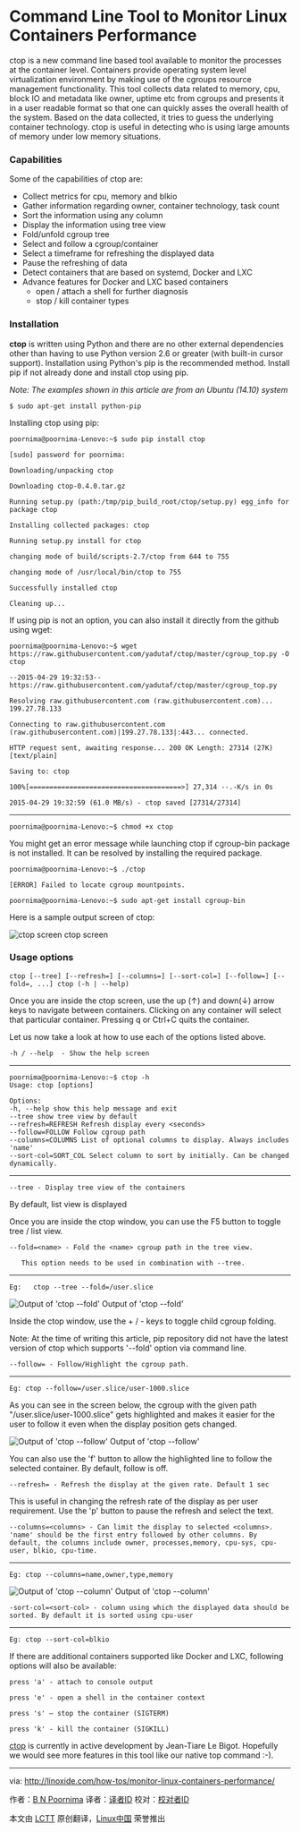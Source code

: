 Command Line Tool to Monitor Linux Containers Performance
================================================================================
ctop is a new command line based tool available to monitor the processes at the container level. Containers provide operating system level virtualization environment by making use of the cgroups resource management functionality. This tool collects data related to memory, cpu, block IO and metadata like owner, uptime etc from cgroups and presents it in a user readable format so that one can quickly asses the overall health of the system. Based on the data collected, it tries to guess the underlying container technology.  ctop is useful in detecting who is using large amounts of memory under low memory situations.

### Capabilities ###

Some of the capabilities of ctop are:

- Collect metrics for cpu, memory and blkio
- Gather information regarding owner, container technology, task count
- Sort the information using any column
- Display the information using tree view
- Fold/unfold cgroup tree
- Select and follow a cgroup/container
- Select a timeframe for refreshing the displayed data
- Pause the refreshing of data
- Detect containers that are based on systemd, Docker and LXC
- Advance features for Docker and LXC based containers
    - open / attach a shell for further diagnosis
    - stop / kill container types

### Installation ###

**ctop** is written using Python and there are no other external dependencies other than having to use Python version 2.6 or greater (with built-in cursor support).   Installation using Python's pip is the recommended method. Install pip if not already done and install ctop using pip.

*Note: The examples shown in this article are from an Ubuntu (14.10) system*

    $ sudo apt-get install python-pip

Installing ctop using pip:

    poornima@poornima-Lenovo:~$ sudo pip install ctop

    [sudo] password for poornima:

    Downloading/unpacking ctop

    Downloading ctop-0.4.0.tar.gz

    Running setup.py (path:/tmp/pip_build_root/ctop/setup.py) egg_info for package ctop

    Installing collected packages: ctop

    Running setup.py install for ctop

    changing mode of build/scripts-2.7/ctop from 644 to 755

    changing mode of /usr/local/bin/ctop to 755

    Successfully installed ctop

    Cleaning up...

If using pip is not an option, you can also install it directly from the github using wget:

    poornima@poornima-Lenovo:~$ wget https://raw.githubusercontent.com/yadutaf/ctop/master/cgroup_top.py -O ctop

    --2015-04-29 19:32:53-- https://raw.githubusercontent.com/yadutaf/ctop/master/cgroup_top.py

    Resolving raw.githubusercontent.com (raw.githubusercontent.com)... 199.27.78.133

    Connecting to raw.githubusercontent.com (raw.githubusercontent.com)|199.27.78.133|:443... connected.

    HTTP request sent, awaiting response... 200 OK Length: 27314 (27K) [text/plain]

    Saving to: ctop

    100%[======================================>] 27,314 --.-K/s in 0s

    2015-04-29 19:32:59 (61.0 MB/s) - ctop saved [27314/27314]

----------

    poornima@poornima-Lenovo:~$ chmod +x ctop

You might get an error message while launching ctop if cgroup-bin package is not installed.  It can be resolved by installing the required package.

    poornima@poornima-Lenovo:~$ ./ctop

    [ERROR] Failed to locate cgroup mountpoints.

    poornima@poornima-Lenovo:~$ sudo apt-get install cgroup-bin

Here is a sample output screen of ctop:

![ctop screen](http://blog.linoxide.com/wp-content/uploads/2015/05/ctop.png)
ctop screen

### Usage options ###

    ctop [--tree] [--refresh=] [--columns=] [--sort-col=] [--follow=] [--fold=, ...] ctop (-h | --help)

Once you are inside the ctop screen, use the up (↑) and down(↓) arrow keys to navigate between containers. Clicking on any container will select that particular container. Pressing q or Ctrl+C quits the container.

Let us now take a look at how to use each of the options listed above.

    -h / --help  - Show the help screen

----------

    poornima@poornima-Lenovo:~$ ctop -h
    Usage: ctop [options]

    Options:
    -h, --help show this help message and exit
    --tree show tree view by default
    --refresh=REFRESH Refresh display every <seconds>
    --follow=FOLLOW Follow cgroup path
    --columns=COLUMNS List of optional columns to display. Always includes
    'name'
    --sort-col=SORT_COL Select column to sort by initially. Can be changed
    dynamically.

----------

    --tree - Display tree view of the containers

By default, list view is displayed

Once you are inside the ctop window, you can use the F5 button to toggle tree / list view.

    --fold=<name> - Fold the <name> cgroup path in the tree view.

       This option needs to be used in combination with --tree.

----------

    Eg:   ctop --tree --fold=/user.slice

![Output of 'ctop --fold'](http://blog.linoxide.com/wp-content/uploads/2015/05/ctop-fold.png)
Output of 'ctop --fold'

Inside the ctop window, use the + / - keys to toggle child cgroup folding.

Note: At the time of writing this article, pip repository did not have the latest version of ctop which supports '--fold' option via command line.

    --follow= - Follow/Highlight the cgroup path.

----------

    Eg: ctop --follow=/user.slice/user-1000.slice

As you can see in the screen below, the cgroup with the given path "/user.slice/user-1000.slice" gets highlighted and makes it easier for the user to follow it even when the display position gets changed.

![Output of 'ctop --follow'](http://blog.linoxide.com/wp-content/uploads/2015/05/ctop-follow.png)
Output of 'ctop --follow'

You can also use the 'f' button to allow the highlighted line to follow the selected container. By default, follow is off.

    --refresh= - Refresh the display at the given rate. Default 1 sec

This is useful in changing the refresh rate of the display as per user requirement.  Use the 'p' button to pause the refresh and select the text.

    --columns=<columns> - Can limit the display to selected <columns>. 'name' should be the first entry followed by other columns. By default, the columns include owner, processes,memory, cpu-sys, cpu-user, blkio, cpu-time.

----------

    Eg: ctop --columns=name,owner,type,memory

![Output of 'ctop --column'](http://blog.linoxide.com/wp-content/uploads/2015/05/ctop-column.png)
Output of 'ctop --column'

    -sort-col=<sort-col> - column using which the displayed data should be sorted. By default it is sorted using cpu-user

----------

    Eg: ctop --sort-col=blkio

If there are additional containers supported like Docker and LXC, following options will also be available:

    press 'a' - attach to console output

    press 'e' - open a shell in the container context

    press 's' – stop the container (SIGTERM)

    press 'k' - kill the container (SIGKILL)

[ctop][1] is currently in active development by Jean-Tiare Le Bigot. Hopefully we would see more features in this tool like our native top command :-).

--------------------------------------------------------------------------------

via: http://linoxide.com/how-tos/monitor-linux-containers-performance/

作者：[B N Poornima][a]
译者：[译者ID](https://github.com/译者ID)
校对：[校对者ID](https://github.com/校对者ID)

本文由 [LCTT](https://github.com/LCTT/TranslateProject) 原创翻译，[Linux中国](https://linux.cn/) 荣誉推出

[a]:http://linoxide.com/author/bnpoornima/
[1]:https://github.com/yadutaf/ctop